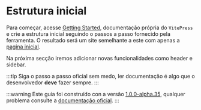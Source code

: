 # Estrutura inicial

Para começar, acesse [Getting Started](https://vitepress.vuejs.org/guide/getting-started), documentação própria do `VitePress` e crie a estrutura inicial seguindo o passos a passo fornecido pela ferramenta.
O resultado será um site semelhante a este com apenas a [pagina inicial](/).

Na próxima secção iremos adicionar novas funcionalidades como header e sidebar.

:::tip
Siga o passo a passo oficial sem medo, ler documentação é algo que o desenvolvedor **deve** fazer sempre.
:::

:::warning
Este guia foi construído con a versão [1.0.0-alpha.35](https://github.com/vuejs/vitepress/blob/main/CHANGELOG.md#100-alpha35-2023-01-03), qualquer problema consulte a [documentação oficial](https://vitepress.vuejs.org/).
:::